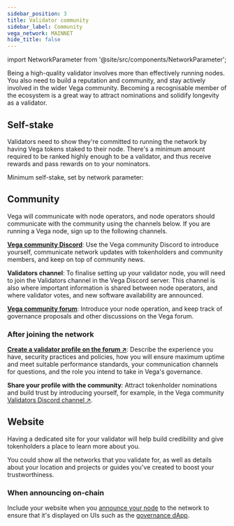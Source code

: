 ```yaml
---
sidebar_position: 3
title: Validator community
sidebar_label: Community
vega_network: MAINNET
hide_title: false
---
```

import NetworkParameter from '@site/src/components/NetworkParameter';

Being a high-quality validator involves more than effectively running nodes. You also need to build a reputation and community, and stay actively involved in the wider Vega community. Becoming a recognisable member of the ecosystem is a great way to attract nominations and solidify longevity as a validator.

## Self-stake
Validators need to show they're committed to running the network by having Vega tokens staked to their node. There's a minimum amount required to be ranked highly enough to be a validator, and thus receive rewards and pass rewards on to your nominators.

Minimum self-stake, set by network parameter: <NetworkParameter frontMatter={frontMatter} param="reward.staking.delegation.minimumValidatorStake" hideName={false} formatter="governanceToken" suffix="tokens" />

## Community
Vega will communicate with node operators, and node operators should communicate with the community using the channels below. If you are running a Vega node, sign up to the following channels.

<!-- confirm for mainnet: **Validators Discord**: To finalise setting up your validator node, you will need to join the Vega validators Discord channel. This channel is also where important information is shared between node operators, and where validator votes, and new software availability are announced. -->

**[Vega community Discord](https://vega.xyz/discord)**: Use the Vega community Discord to introduce yourself, communicate network updates with tokenholders and community members, and keep on top of community news.

**Validators channel**: To finalise setting up your validator node, you will need to join the Validators channel in the Vega Discord server. This channel is also where important information is shared between node operators, and where validator votes, and new software availability are announced.

**[Vega community forum](https://community.vega.xyz)**: Introduce your node operation, and keep track of governance proposals and other discussions on the Vega forum.

### After joining the network

**[Create a validator profile on the forum ↗](https://community.vega.xyz/c/mainnet-validator-candidates/23)**: Describe the experience you have, security practices and policies, how you will ensure maximum uptime and meet suitable performance standards, your communication channels for questions, and the role you intend to take in Vega's governance.

**Share your profile with the community**: Attract tokenholder nominations and build trust by introducing yourself, for example, in the Vega community [Validators Discord channel ↗](https://discord.com/channels/720571334798737489/869236034116943903).

## Website
Having a dedicated site for your validator will help build credibility and give tokenholders a place to learn more about you. 

You could show all the networks that you validate for, as well as details about your location and projects or guides you've created to boost your trustworthiness.

### When announcing on-chain
Include your website when you [announce your node](./../get-started/setup-validator#announce-node-on-chain) to the network to ensure that it's displayed on UIs such as the [governance dApp](https://token.vega.xyz).